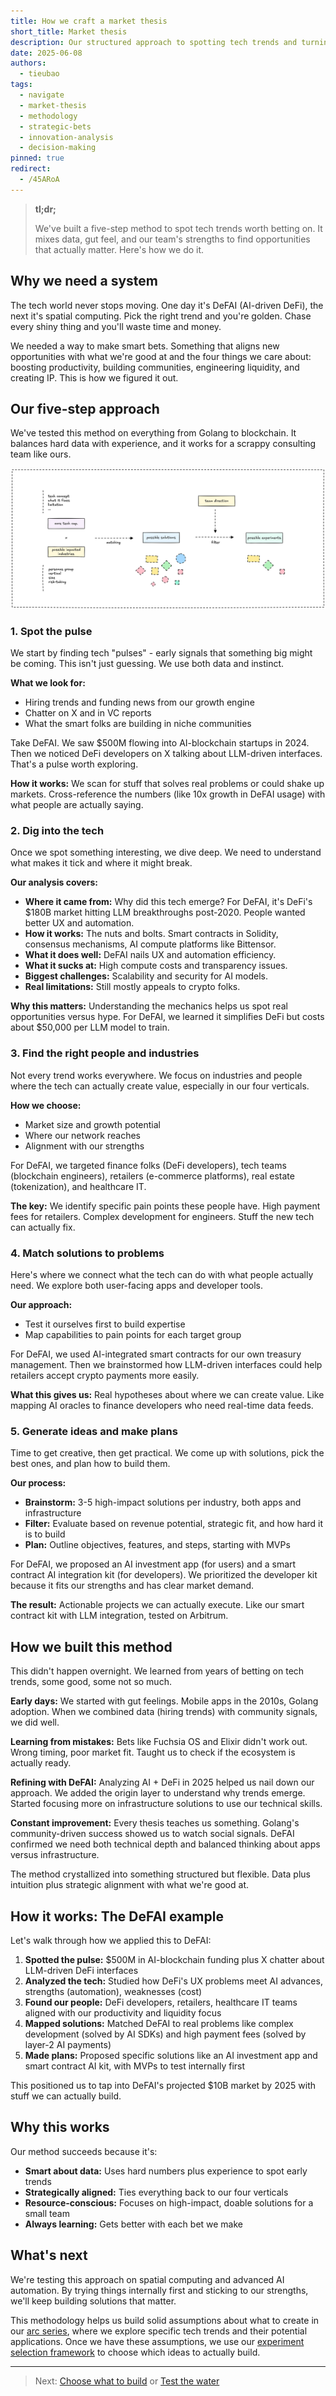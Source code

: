 ```yaml
---
title: How we craft a market thesis
short_title: Market thesis
description: Our structured approach to spotting tech trends and turning them into winning bets. From identifying early signals to building solutions that matter.
date: 2025-06-08
authors:
  - tieubao
tags:
  - navigate
  - market-thesis
  - methodology
  - strategic-bets
  - innovation-analysis
  - decision-making
pinned: true
redirect:
  - /45ARoA
---
```


> **tl;dr;**
>
> We've built a five-step method to spot tech trends worth betting on. It mixes data, gut feel, and our team's strengths to find opportunities that actually matter. Here's how we do it.

## Why we need a system

The tech world never stops moving. One day it's DeFAI (AI-driven DeFi), the next it's spatial computing. Pick the right trend and you're golden. Chase every shiny thing and you'll waste time and money.

We needed a way to make smart bets. Something that aligns new opportunities with what we're good at and the four things we care about: boosting productivity, building communities, engineering liquidity, and creating IP. This is how we figured it out.

## Our five-step approach

We've tested this method on everything from Golang to blockchain. It balances hard data with experience, and it works for a scrappy consulting team like ours.

![](assets/market-thesis-method.png)

### 1. Spot the pulse

We start by finding tech "pulses" - early signals that something big might be coming. This isn't just guessing. We use both data and instinct.

**What we look for:**

- Hiring trends and funding news from our growth engine
- Chatter on X and in VC reports  
- What the smart folks are building in niche communities

Take DeFAI. We saw $500M flowing into AI-blockchain startups in 2024. Then we noticed DeFi developers on X talking about LLM-driven interfaces. That's a pulse worth exploring.

**How it works:** We scan for stuff that solves real problems or could shake up markets. Cross-reference the numbers (like 10x growth in DeFAI usage) with what people are actually saying.

### 2. Dig into the tech

Once we spot something interesting, we dive deep. We need to understand what makes it tick and where it might break.

**Our analysis covers:**

- **Where it came from:** Why did this tech emerge? For DeFAI, it's DeFi's $180B market hitting LLM breakthroughs post-2020. People wanted better UX and automation.
- **How it works:** The nuts and bolts. Smart contracts in Solidity, consensus mechanisms, AI compute platforms like Bittensor.
- **What it does well:** DeFAI nails UX and automation efficiency.
- **What it sucks at:** High compute costs and transparency issues.
- **Biggest challenges:** Scalability and security for AI models.
- **Real limitations:** Still mostly appeals to crypto folks.

**Why this matters:** Understanding the mechanics helps us spot real opportunities versus hype. For DeFAI, we learned it simplifies DeFi but costs about $50,000 per LLM model to train.

### 3. Find the right people and industries

Not every trend works everywhere. We focus on industries and people where the tech can actually create value, especially in our four verticals.

**How we choose:**

- Market size and growth potential
- Where our network reaches
- Alignment with our strengths

For DeFAI, we targeted finance folks (DeFi developers), tech teams (blockchain engineers), retailers (e-commerce platforms), real estate (tokenization), and healthcare IT.

**The key:** We identify specific pain points these people have. High payment fees for retailers. Complex development for engineers. Stuff the new tech can actually fix.

### 4. Match solutions to problems

Here's where we connect what the tech can do with what people actually need. We explore both user-facing apps and developer tools.

**Our approach:**

- Test it ourselves first to build expertise
- Map capabilities to pain points for each target group

For DeFAI, we used AI-integrated smart contracts for our own treasury management. Then we brainstormed how LLM-driven interfaces could help retailers accept crypto payments more easily.

**What this gives us:** Real hypotheses about where we can create value. Like mapping AI oracles to finance developers who need real-time data feeds.

### 5. Generate ideas and make plans

Time to get creative, then get practical. We come up with solutions, pick the best ones, and plan how to build them.

**Our process:**

- **Brainstorm:** 3-5 high-impact solutions per industry, both apps and infrastructure
- **Filter:** Evaluate based on revenue potential, strategic fit, and how hard it is to build
- **Plan:** Outline objectives, features, and steps, starting with MVPs

For DeFAI, we proposed an AI investment app (for users) and a smart contract AI integration kit (for developers). We prioritized the developer kit because it fits our strengths and has clear market demand.

**The result:** Actionable projects we can actually execute. Like our smart contract kit with LLM integration, tested on Arbitrum.

## How we built this method

This didn't happen overnight. We learned from years of betting on tech trends, some good, some not so much.

**Early days:** We started with gut feelings. Mobile apps in the 2010s, Golang adoption. When we combined data (hiring trends) with community signals, we did well.

**Learning from mistakes:** Bets like Fuchsia OS and Elixir didn't work out. Wrong timing, poor market fit. Taught us to check if the ecosystem is actually ready.

**Refining with DeFAI:** Analyzing AI + DeFi in 2025 helped us nail down our approach. We added the origin layer to understand why trends emerge. Started focusing more on infrastructure solutions to use our technical skills.

**Constant improvement:** Every thesis teaches us something. Golang's community-driven success showed us to watch social signals. DeFAI confirmed we need both technical depth and balanced thinking about apps versus infrastructure.

The method crystallized into something structured but flexible. Data plus intuition plus strategic alignment with what we're good at.

## How it works: The DeFAI example

Let's walk through how we applied this to DeFAI:

1. **Spotted the pulse:** $500M in AI-blockchain funding plus X chatter about LLM-driven DeFi interfaces
2. **Analyzed the tech:** Studied how DeFi's UX problems meet AI advances, strengths (automation), weaknesses (cost)
3. **Found our people:** DeFi developers, retailers, healthcare IT teams aligned with our productivity and liquidity focus
4. **Mapped solutions:** Matched DeFAI to real problems like complex development (solved by AI SDKs) and high payment fees (solved by layer-2 AI payments)
5. **Made plans:** Proposed specific solutions like an AI investment app and smart contract AI kit, with MVPs to test internally first

This positioned us to tap into DeFAI's projected $10B market by 2025 with stuff we can actually build.

## Why this works

Our method succeeds because it's:

- **Smart about data:** Uses hard numbers plus experience to spot early trends
- **Strategically aligned:** Ties everything back to our four verticals
- **Resource-conscious:** Focuses on high-impact, doable solutions for a small team
- **Always learning:** Gets better with each bet we make

## What's next

We're testing this approach on spatial computing and advanced AI automation. By trying things internally first and sticking to our strengths, we'll keep building solutions that matter.

This methodology helps us build solid assumptions about what to create in our [arc series](/arc), where we explore specific tech trends and their potential applications. Once we have these assumptions, we use our [experiment selection framework](experiment.md) to choose which ideas to actually build.

---

> Next: [Choose what to build](experiment.md) or [Test the water](test-the-water.md)
